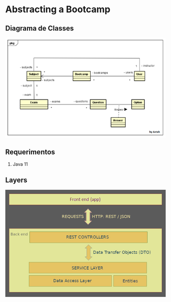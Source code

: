 # Abstracting a Bootcamp



## Diagrama de Classes

![class_diagram.png](https://raw.githubusercontent.com/brunosc10699/bootcamp_project/main/.github/images/class_diagram.png)



## Requerimentos

1. Java 11



## Layers

![layers.jpg](https://raw.githubusercontent.com/brunosc10699/bootcamp_project/main/.github/images/layers.jpg)


